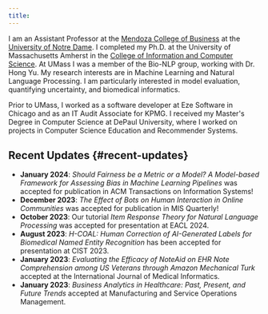```yaml
---
title:  
---
```



I am an Assistant Professor at the [Mendoza College of Business](https://mendoza.nd.edu) at the [University of Notre Dame](https://www.nd.edu).
I completed my Ph.D. at the University of Massachusetts Amherst in the [College of Information and Computer Science](https://cics.umass.edu).
At UMass I was a member of the Bio-NLP group, working with Dr. Hong Yu.
My research interests are in Machine Learning and Natural Language Processing.
I am particularly interested in model evaluation, quantifying uncertainty, and biomedical informatics.

Prior to UMass, I worked as a software developer at Eze Software in Chicago and as an IT Audit Associate for KPMG.
I received my Master's Degree in Computer Science at DePaul University, where I worked on projects in Computer Science Education and Recommender Systems.


## Recent Updates {#recent-updates}

-   **January 2024**: *Should Fairness be a Metric or a Model? A Model-based Framework for Assessing Bias in Machine Learning Pipelines* was accepted for publication in ACM Transactions on Information Systems!
-   **December 2023**: *The Effect of Bots on Human Interaction in Online Communities* was accepted for publication in MIS Quarterly!
-   **October 2023**: Our tutorial *Item Response Theory for Natural Language Processing* was accepted for presentation at EACL 2024.
-   **August 2023**: *H-COAL: Human Correction of AI-Generated Labels for Biomedical Named Entity Recognition* has been accepted for presentation at CIST 2023.
-   **January 2023**: *Evaluating the Efficacy of NoteAid on EHR Note Comprehension among US Veterans through Amazon Mechanical Turk* accepted at the International Journal of Medical Informatics.
-   **January 2023**: *Business Analytics in Healthcare: Past, Present, and Future Trends* accepted at Manufacturing and Service Operations Management.

